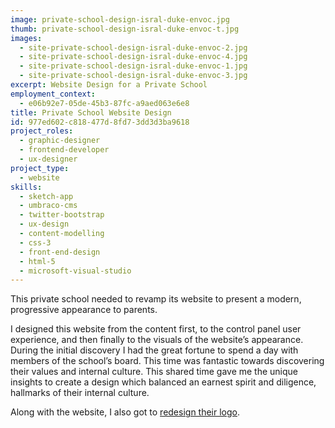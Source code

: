 ```yaml
---
image: private-school-design-isral-duke-envoc.jpg
thumb: private-school-design-isral-duke-envoc-t.jpg
images:
  - site-private-school-design-isral-duke-envoc-2.jpg
  - site-private-school-design-isral-duke-envoc-4.jpg
  - site-private-school-design-isral-duke-envoc-1.jpg
  - site-private-school-design-isral-duke-envoc-3.jpg
excerpt: Website Design for a Private School
employment_context:
  - e06b92e7-05de-45b3-87fc-a9aed063e6e8
title: Private School Website Design
id: 977ed602-c818-477d-8fd7-3dd3d3ba9618
project_roles:
  - graphic-designer
  - frontend-developer
  - ux-designer
project_type:
  - website
skills:
  - sketch-app
  - umbraco-cms
  - twitter-bootstrap
  - ux-design
  - content-modelling
  - css-3
  - front-end-design
  - html-5
  - microsoft-visual-studio
---
```

<p>This private school needed to revamp its website to present a modern, progressive appearance to parents.
</p>
<p>I designed this website from the content first, to the control panel user experience, and then finally to the visuals of the website’s appearance. During the initial discovery I had the great fortune to spend a day with members of the school’s board. This time was fantastic towards discovering their values and internal culture. This shared time gave me the unique insights to create a design which balanced an earnest spirit and diligence, hallmarks of their internal culture.
</p>
<p>Along with the website, I also got to <a href="/logos">redesign their logo</a>.
</p>